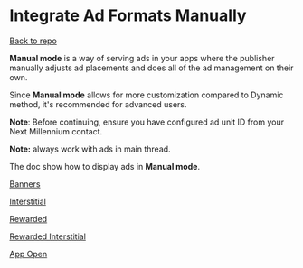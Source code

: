 # Integrate Ad Formats Manually
[Back to repo](https://github.com/nextmillenniummedia/next-sdk-android-example/tree/2.x)

**Manual mode** is a way of serving ads in your apps where the publisher manually adjusts ad
placements and does all of the ad management on their own.

Since **Manual mode** allows for more customization compared to Dynamic method, it's recommended for
advanced users.

**Note**: Before continuing, ensure you have configured ad unit ID from your Next Millennium
contact.

**Note:** always work with ads in main thread.

The doc show how to display ads in **Manual mode**.

[Banners](https://github.com/nextmillenniummedia/next-sdk-android-example/blob/main/docs/manual/Banner.md)

[Interstitial](https://github.com/nextmillenniummedia/next-sdk-android-example/blob/main/docs/manual/Interstitial.md)

[Rewarded](https://github.com/nextmillenniummedia/next-sdk-android-example/blob/main/docs/manual/Rewarded.md)

[Rewarded Interstitial](https://github.com/nextmillenniummedia/next-sdk-android-example/blob/main/docs/manual/RewardedInterstitial.md)

[App Open](https://github.com/nextmillenniummedia/next-sdk-android-example/blob/main/docs/manual/AppOpen.md)

